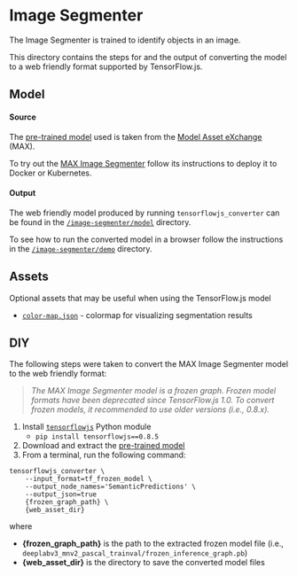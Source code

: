 # Image Segmenter

The Image Segmenter is trained to identify objects in an image.

This directory contains the steps for and the output of converting the model to a web friendly format supported by TensorFlow.js.


## Model

#### Source

The [pre-trained model](http://max-assets.s3.us.cloud-object-storage.appdomain.cloud/image-segmenter/1.0/assets.tar.gz) used is taken from the [Model Asset eXchange](https://ibm.biz/max-models) (MAX).

To try out the [MAX Image Segmenter](https://developer.ibm.com/exchanges/models/all/max-image-segmenter/) follow its instructions to deploy it to Docker or Kubernetes.

#### Output

The web friendly model produced by running `tensorflowjs_converter` can be found in the [`/image-segmenter/model`](https://github.com/vabarbosa/tfjs-model-playground/tree/master/image-segmenter/model) directory.

To see how to run the converted model in a browser follow the instructions in the [`/image-segmenter/demo`](https://github.com/vabarbosa/tfjs-model-playground/tree/master/image-segmenter/demo) directory.


## Assets

Optional assets that may be useful when using the TensorFlow.js model

- [`color-map.json`](https://github.com/vabarbosa/tfjs-model-playground/blob/master/image-segmenter/assets/color-map.json) - colormap for visualizing segmentation results


## DIY

The following steps were taken to convert the MAX Image Segmenter model to the web friendly format:

> _The MAX Image Segmenter model is a frozen graph. Frozen model formats have been deprecated since TensorFlow.js 1.0. To convert frozen models, it recommended to use older versions (i.e., 0.8.x)._

1. Install [`tensorflowjs`](https://pypi.org/project/tensorflowjs/) Python module
    - `pip install tensorflowjs==0.8.5`
1. Download and extract the [pre-trained model](http://max-assets.s3.us.cloud-object-storage.appdomain.cloud/image-segmenter/1.0/assets.tar.gz)  
1. From a terminal, run the following command:  

```
tensorflowjs_converter \
    --input_format=tf_frozen_model \
    --output_node_names='SemanticPredictions' \
    --output_json=true
    {frozen_graph_path} \
    {web_asset_dir}
```

where  

- **{frozen\_graph\_path}** is the path to the extracted frozen model file (i.e., `deeplabv3_mnv2_pascal_trainval/frozen_inference_graph.pb`)
- **{web\_asset\_dir}** is the directory to save the converted model files
